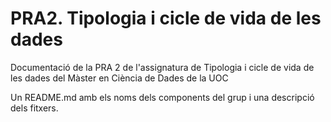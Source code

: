 # PRA2. Tipologia i cicle de vida de les dades
Documentació de la PRA 2 de l'assignatura de Tipologia i cicle de vida de les dades del Màster en Ciència de Dades de la UOC


Un README.md amb els noms dels components del grup i una
descripció dels fitxers.
